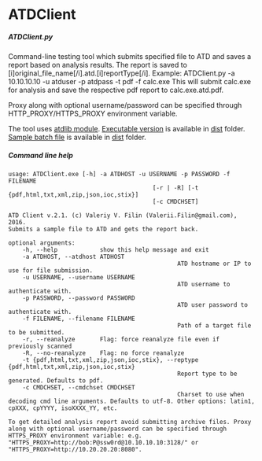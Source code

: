 # ATDClient

##### ATDClient.py
Command-line testing tool which submits specified file to ATD and saves a report based on analysis results.
The report is saved to [i]original_file_name[/i].atd.[i]reportType[/i].
Example:
ATDClient.py -a 10.10.10.10 -u atduser -p atdpass -t pdf -f calc.exe
This will submit calc.exe for analysis and save the respective pdf report to calc.exe.atd.pdf.

Proxy along with optional username/password can be specified through HTTP_PROXY/HTTPS_PROXY environment variable.

The tool uses [atdlib module](https://github.com/passimens/atdlib).
[Executable version](dist/ATDClient.exe) is available in [dist](dist) folder.
[Sample batch file](dist/atdsubmit.cmd) is available in [dist](dist) folder.

##### Command line help

	usage: ATDClient.exe [-h] -a ATDHOST -u USERNAME -p PASSWORD -f FILENAME
											 [-r | -R] [-t {pdf,html,txt,xml,zip,json,ioc,stix}]
											 [-c CMDCHSET]

	ATD Client v.2.1. (c) Valeriy V. Filin (Valerii.Filin@gmail.com), 2016.
	Submits a sample file to ATD and gets the report back.

	optional arguments:
		-h, --help            show this help message and exit
		-a ATDHOST, --atdhost ATDHOST
													ATD hostname or IP to use for file submission.
		-u USERNAME, --username USERNAME
													ATD username to authenticate with.
		-p PASSWORD, --password PASSWORD
													ATD user password to authenticate with.
		-f FILENAME, --filename FILENAME
													Path of a target file to be submitted.
		-r, --reanalyze       Flag: force reanalyze file even if previously scanned
		-R, --no-reanalyze    Flag: no force reanalyze
		-t {pdf,html,txt,xml,zip,json,ioc,stix}, --reptype {pdf,html,txt,xml,zip,json,ioc,stix}
													Report type to be generated. Defaults to pdf.
		-c CMDCHSET, --cmdchset CMDCHSET
													Charset to use when decoding cmd line arguments. Defaults to utf-8. Other options: latin1, cpXXX, cpYYYY, isoXXXX_YY, etc.

	To get detailed analysis report avoid submitting archive files. Proxy along with optional username/password can be specified through HTTPS_PROXY environment variable: e.g. "HTTPS_PROXY=http://bob:P@ssw0rd@10.10.10.10:3128/" or "HTTPS_PROXY=http://10.20.20.20:8080".
